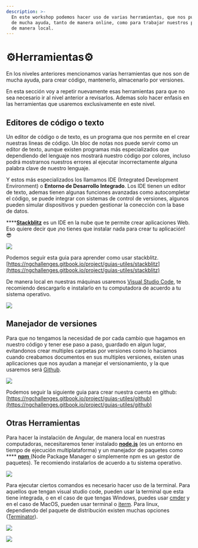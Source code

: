 ```yaml
---
description: >-
  En este workshop podemos hacer uso de varias herramientas, que nos pueden ser
  de mucha ayuda, tanto de manera online, como para trabajar nuestros proyectos
  de manera local.
---
```


# ⚙️Herramientas⚙️

En los niveles anteriores mencionamos varias herramientas que nos son de mucha ayuda, para crear código, mantenerlo, almacenarlo por versiones.

En esta sección voy a repetir nuevamente esas herramientas para que no sea necesario ir al nivel anterior a revisarlos. Ademas solo hacer enfasis en las herramientas que usaremos exclusivamente en este nivel.

## Editores de código o texto

Un editor de código o de texto, es un programa que nos permite en el crear nuestras lineas de código. Un bloc de notas nos puede servir como un editor de texto, aunque existen programas más especializados que dependiendo del lenguaje nos mostrará nuestro código por colores, incluso podrá mostrarnos nuestros errores al ejecutar incorrectamente alguna palabra clave de nuestro lenguaje.

Y estos más especializados los llamamos IDE  (Integrated Development Environment) o **Entorno de Desarrollo Integrado**. Los IDE tienen un editor de texto, ademas tienen algunas funciones avanzadas como autocompletar el código, se puede integrar con sistemas de control de versiones, algunos pueden simular dispositivos y pueden gestionar la conección con la base de datos.

****[**Stackblitz**](https://stackblitz.com) es un IDE en la nube que te permite crear aplicaciones Web. Eso quiere decir que ¡no tienes que instalar nada para crear tu aplicación! 😎

![](../.gitbook/assets/stackblitz.png)

Podemos seguir esta guia para aprender como usar stackblitz. [https://ngchallenges.gitbook.io/project/guias-utiles/stackblitz](https://ngchallenges.gitbook.io/project/guias-utiles/stackblitz)

De manera local en nuestras máquinas usaremos [Visual Studio Code](https://code.visualstudio.com), te recomiendo descargarlo e instalarlo en tu computadora de acuerdo a tu sistema operativo.

![](../.gitbook/assets/download.png)

## Manejador de versiones

Para que no tengamos la necesidad de por cada cambio que hagamos en nuestro código y tener ese paso a paso, guardado en algun lugar, evitandonos crear multiples carpetas por versiones como lo haciamos cuando creabamos documentos en sus multiples versiones, existen unas aplicaciones que nos ayudan a manejar el versionamiento, y la que usaremos será [Github](https://github.com).&#x20;

![](../.gitbook/assets/github-logo-2-imagen.jpg)

Podemos seguir la siguiente guia para crear nuestra cuenta en github: [https://ngchallenges.gitbook.io/project/guias-utiles/github](https://ngchallenges.gitbook.io/project/guias-utiles/github)

## Otras Herramientas

Para hacer la instalación de Angular, de manera local en nuestras computadoras, necesitaremos tener instalado [**node.js**](https://nodejs.org/es/) (es un entorno en tiempo de ejecución multiplataforma) y un manejador de paquetes como **** [**npm** ](https://www.npmjs.com)(Node Package Manager o simplemente npm es un gestor de paquetes). Te recomiendo instalarlos de acuerdo a tu sistema operativo.

![](../.gitbook/assets/nodejs-logo-png.png)

Para ejecutar ciertos comandos es necesario hacer uso de la terminal. Para aquellos que tengan visual studio code, pueden usar la terminal que esta tiene integrada, o en el caso de que tengas Windows, puedes usar [cmder](https://cmder.net) y en el caso de MacOS, pueden usar terminal o [iterm](https://www.iterm2.com). Para linux, dependiendo del paquete de distribución existen muchas opciones ([Terminator](https://terminator-gtk3.readthedocs.io/en/latest/)).

![](../.gitbook/assets/cmder.png)

![](../.gitbook/assets/iterm-logo.jpg)

